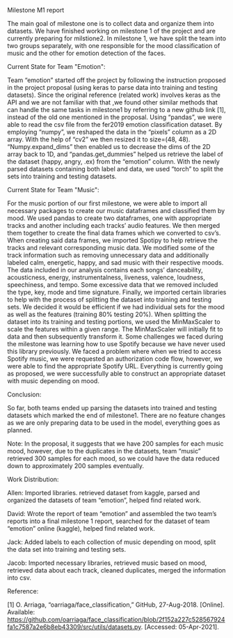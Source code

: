 Milestone M1 report


 
The main goal of milestone one is to collect data and organize them into datasets. We have finished working on milestone 1 of the project and are currently preparing for milstione2. In milestone 1, we have split the team into two groups separately, with one responsible for the mood classification of music and the other for emotion detection of the faces. 

Current State for Team "Emotion":

Team “emotion” started off the project by following the instruction proposed in the project proposal (using keras to parse data into training and testing datasets). Since the original reference (related work) involves keras as the API and we are not familiar with that ,we found other similar methods that can handle the same tasks in milestone1 by referring to a new github link [1], instead of the old one mentioned in the proposal. Using “pandas”, we were able to read the csv file from the fer2019 emotion classification dataset. By employing “numpy”, we reshaped the data in the “pixels” column as a 2D array. With the help of “cv2” we then resized it to size=(48, 48). “Numpy.expand_dims” then enabled us to decrease the dims of the 2D array back to 1D, and “pandas.get_dummies” helped us retrieve the label of the dataset (happy, angry, .ex) from the “emotion” column. With the newly parsed datasets containing both label and data, we used “torch” to split the sets into training and testing datasets.

Current State for Team "Music":

For the music portion of our first milestone, we were able to import all necessary packages to create our music dataframes and classified them by mood. We used pandas to create two dataframes, one with appropriate tracks and another including each tracks’ audio features. We then merged them together to create the final data frames which we converted to csv’s. When creating said data frames, we imported Spotipy to help retrieve the tracks and relevant corresponding music data. We modified some of the track information such as removing unnecessary data and additionally labeled calm, energetic, happy, and sad music with their respective moods. The data included in our analysis contains each songs’ danceability, acousticness, energy, instrumentalness, liveness, valence, loudness, speechiness, and tempo. Some excessive data that we removed included the type, key, mode and time signature. Finally, we imported certain libraries to help with the process of splitting the dataset into training and testing sets. We decided it would be efficient if we had individual sets for the mood as well as the features (training 80% testing 20%). When splitting the dataset into its training and testing portions, we used the MinMaxScaler to scale the features within a given range. The MinMaxScaler will initially fit to data and then subsequently transform it. Some challenges we faced during the milestone was learning how to use Spotify because we have never used this library previously. We faced a problem where when we tried to access Spotify music, we were requested an authorization code flow, however, we were able to find the appropriate Spotify URL. Everything is currently going as proposed, we were successfully able to construct an appropriate dataset with music depending on mood. 

Conclusion:

So far, both teams ended up parsing the datasets into trained and testing datasets which marked the end of milestone1. There are no feature changes as we are only preparing data to be used in the model, everything goes as planned. 

Note: In the proposal, it suggests that we have 200 samples for each music mood, however, due to the duplicates in the datasets, team “music” retrieved 300 samples for each mood, so we could have the data reduced down to approximately 200 samples eventually.

Work Distribution:  

Allen: Imported libraries. retrieved dataset from kaggle, parsed and organized  the datasets of team “emotion”, helped find related work.

David: Wrote the report of team “emotion” and assembled the two team’s reports into a final milestone 1 report, searched for the dataset of team “emotion” online (kaggle), helped find related work.

Jack: Added labels to each collection of music depending on mood, split the data set into training and testing sets.

Jacob: Imported necessary libraries, retrieved music based on mood, retrieved data about each track, cleaned duplicates, merged the information into csv.

Reference:

[1]  O. Arriaga, “oarriaga/face_classification,” GitHub, 27-Aug-2018. [Online]. Available: https://github.com/oarriaga/face_classification/blob/2f152a227c528567924fa1c7587a2e6b8eb43309/src/utils/datasets.py. [Accessed: 05-Apr-2021]. 
